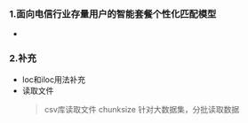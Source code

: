 ### 1.面向电信行业存量用户的智能套餐个性化匹配模型
+   

### 2.补充
+	loc和iloc用法补充
+   读取文件
	> csv库读取文件
    > chunksize 针对大数据集，分批读取数据

